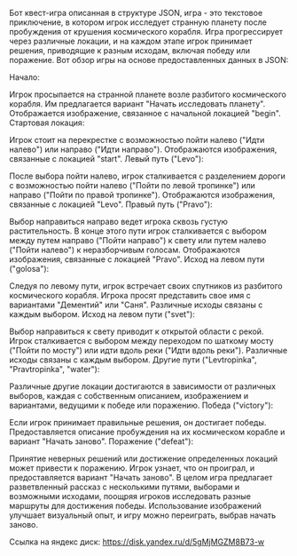 Бот квест-игра описанная в структуре JSON, игра - это текстовое приключение, в котором игрок исследует странную планету после пробуждения от крушения космического корабля. Игра прогрессирует через различные локации, и на каждом этапе игрок принимает решения, приводящие к разным исходам, включая победу или поражение. Вот обзор игры на основе предоставленных данных в JSON:

Начало:

Игрок просыпается на странной планете возле разбитого космического корабля.
Им предлагается вариант "Начать исследовать планету".
Отображается изображение, связанное с начальной локацией "begin".
Стартовая локация:

Игрок стоит на перекрестке с возможностью пойти налево ("Идти налево") или направо ("Идти направо").
Отображаются изображения, связанные с локацией "start".
Левый путь ("Levo"):

После выбора пойти налево, игрок сталкивается с разделением дороги с возможностью пойти налево ("Пойти по левой тропинке") или направо ("Пойти по правой тропинке").
Отображаются изображения, связанные с локацией "Levo".
Правый путь ("Pravo"):

Выбор направиться направо ведет игрока сквозь густую растительность.
В конце этого пути игрок сталкивается с выбором между путем направо ("Пойти направо") к свету или путем налево ("Пойти налево") к неразборчивым голосам.
Отображаются изображения, связанные с локацией "Pravo".
Исход на левом пути ("golosa"):

Следуя по левому пути, игрок встречает своих спутников из разбитого космического корабля.
Игрока просят представить свое имя с вариантами "Дементий" или "Саня".
Различные исходы связаны с каждым выбором.
Исход на левом пути ("svet"):

Выбор направиться к свету приводит к открытой области с рекой.
Игрок сталкивается с выбором между переходом по шаткому мосту ("Пойти по мосту") или идти вдоль реки ("Идти вдоль реки").
Различные исходы связаны с каждым выбором.
Другие пути ("Levtropinka", "Pravtropinka", "water"):

Различные другие локации достигаются в зависимости от различных выборов, каждая с собственным описанием, изображением и вариантами, ведущими к победе или поражению.
Победа ("victory"):

Если игрок принимает правильные решения, он достигает победы.
Предоставляется описание пробуждения на их космическом корабле и вариант "Начать заново".
Поражение ("defeat"):

Принятие неверных решений или достижение определенных локаций может привести к поражению.
Игрок узнает, что он проиграл, и предоставляется вариант "Начать заново".
В целом игра предлагает разветвленный рассказ с несколькими путями, выборами и возможными исходами, поощряя игроков исследовать разные маршруты для достижения победы. Использование изображений улучшает визуальный опыт, и игру можно переиграть, выбрав начать заново.

Ссылка на яндекс диск: https://disk.yandex.ru/d/5gMjMGZM8B73-w
